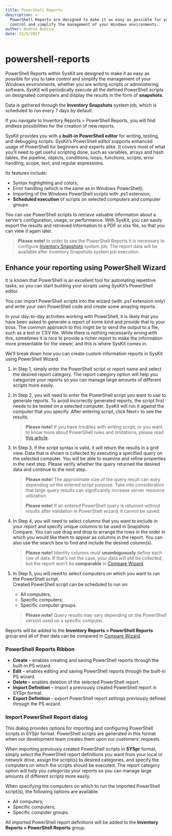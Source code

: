 ```yaml
---
title: PowerShell Reports
description: >-
  PowerShell Reports are designed to make it as easy as possible for you to take
  control and simplify the management of your Windows environments.
author: Andrea Budisa
date: 25/5/2017
---
```


# powershell-reports

PowerShell Reports within SysKit are designed to make it as easy as possible for you to take control and simplify the management of your Windows environments, whether you are writing scripts or administering software. SysKit will periodically execute all the defined PowerShell scripts on designated computers and display the results in the form of **snapshots**.

Data is gathered through the **Inventory Snapshots** system job, which is scheduled to run every 7 days by default.

If you navigate to Inventory Reports &gt; PowerShell Reports, you will find endless possibilities for the creation of new reports.

SysKit provides you with a **built-in PowerShell editor** for writing, testing, and debugging scripts. SysKit’s PowerShell editor supports enhanced usage of PowerShell for beginners and experts alike. It covers most of what you’ll need to get useful scripting done, such as variables, arrays and hash tables, the pipeline, objects, conditions, loops, functions, scripts, error handling, scope, text, and regular expressions.

Its features include:

* Syntax highlighting and colors;
* Error handling \(which is the same as in Windows PowerShell\);
* Importing of the Windows PowerShell scripts with .ps1 extension;
* **Scheduled execution** of scripts on selected computers and computer groups.

You can use PowerShell scripts to retrieve valuable information about a server’s configuration, usage, or performance. With SysKit, you can easily export the results and retrieved information to a PDF or.xlsx file, so that you can view it again later.

> **Please note!** In order to see the PowerShell Reports it is necessary to configure [Inventory Snapshots](powershell-reports.md#internal/get-to-know-syskit-monitor/backstage-screen/configuration/options/#inventory-snapshots) system job. The report data will be available after Inventory Snapshots system job execution.

## Enhance your reporting using PowerShell Wizard

It is known that PowerShell is an excellent tool for automating repetitive tasks, so you can start building your scripts using SysKit’s PowerShell editor.

You can import PowerShell scripts into the wizard \(with .ps1 extension only\) and write your own PowerShell code and create some amazing reports.

In your day-to-day activities working with PowerShell, it is likely that you have been asked to generate a report of some kind and provide that to your boss. The common approach to this might be to send the output to a file, such as a text or CSV file. While there is nothing necessarily wrong with this, sometimes it is nice to provide a richer report to make the information more presentable for the viewer, and this is where SysKit comes in.

We’ll break down how you can create custom information reports in SysKit using PowerShell Wizard.

1. In Step 1, simply enter the PowerShell script or report name and select the desired report category. The report category option will help you categorize your reports so you can manage large amounts of different scripts more easily.
2. In Step 2, you will need to enter the PowerShell script you want to use to generate reports. To avoid incorrectly generated reports, the script first needs to be tested on a selected computer. SysKit will run it against the computer that you specify. After entering script, click Next&gt; to see the results.

   > **Please note!** If you have troubles with writing script, or you want to know more about PowerShell rules and limitations, please read [this article](https://technet.microsoft.com/en-us/library/bb978526.aspx).

3. In Step 3, if the script syntax is valid, it will return the results in a grid view. Data that is shown is collected by executing a specified query on the selected computer. You will be able to examine and refine properties in the next step. Please verify whether the query returned the desired data and continue to the next step.

   > **Please note!** The approximate size of the query result can wary depending on the entered script purpose. Take into consideration that large query results can significantly increase server resource utilization.
   >
   > **Please note!** If an entered PowerShell query is returned without results after validation in PowerShell wizard, it cannot be saved.

4. In Step 4, you will need to select columns that you want to include in your report and specify unique columns to be used in Snapshots Compare. You can use drag and drop to arrange the rows in the order in which you would like them to appear as columns in the report. You can also use the search box to find and include the desired column\(s\).

   > **Please note!** Identity columns must **unambiguously** define each row of data. If that’s not the case, your data will still be collected, but the report won’t be **comparable** in [Compare Wizard](powershell-reports.md#internal/get-to-know-syskit-monitor/reports/inventory-reports/compare-wizard).

5. In Step 5, you will need to select computers on which you want to run the PowerShell script.  
   Created PowerShell script can be scheduled to run on:

   * All computers;
   * Specific computers;
   * Specific computer groups.

   > **Please note!** Query results may vary depending on the PowerShell version used on a specific computer.

Reports will be added to the **Inventory Reports &gt; PowerShell Reports** group and all of their data can be compared in [Compare Wizard](powershell-reports.md#internal/get-to-know-syskit-monitor/reports/inventory-reports/compare-wizard).

### PowerShell Reports Ribbon

* **Create** – enables creating and saving PowerShell reports through the built-in PS wizard.
* **Edit** – enables editing and saving PowerShell reports through the built-in PS wizard.
* **Delete** – enables deletion of the selected PowerShell report.
* **Import Definition** – import a previously created PowerShell report in SYSpr format.
* **Export Definition** – export PowerShell report settings previously defined through the PS wizard.

### Import PowerShell Report dialog

This dialog provides options for importing and configuring PowerShell scripts in SYSpr format. PowerShell scripts are generated in this format when our development team creates them upon our customers’ requests.

When importing previously created PowerShell scripts in **SYSpr** format, simply select the PowerShell report definitions you want from your local or network drive, assign the script\(s\) to desired categories, and specify the computers on which the scripts should be executed. The report category option will help you categorize your reports so you can manage large amounts of different scripts more easily.

When specifying the computers on which to run the imported PowerShell script\(s\), the following options are available:

* All computers;
* Specific computers;
* Specific computer groups.

All imported PowerShell report definitions will be added to the **Inventory Reports &gt; PowerShell Reports** group.

